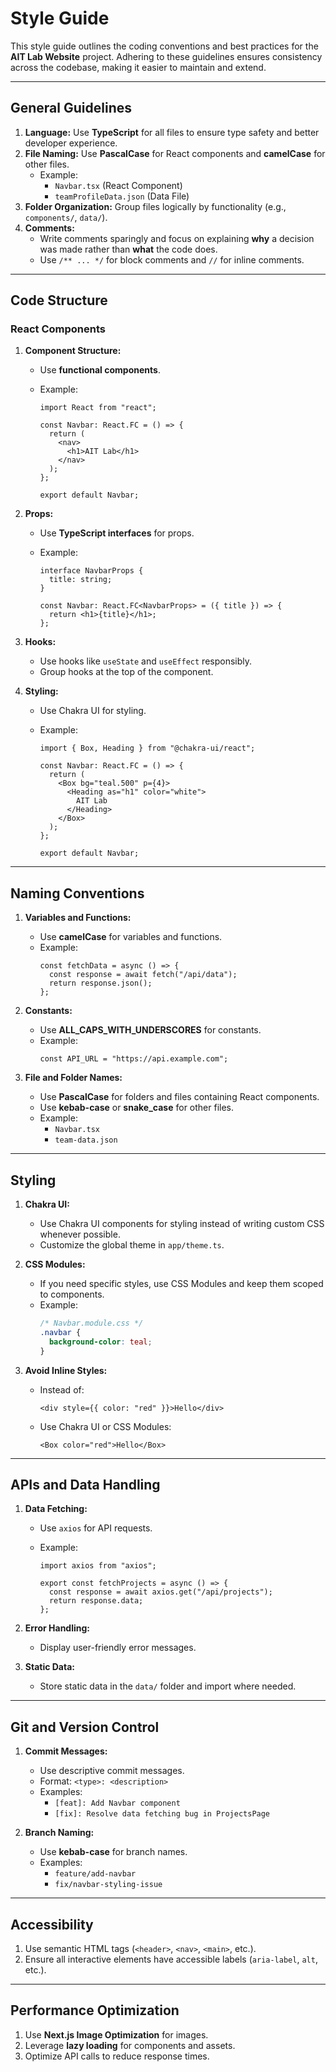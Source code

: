 # **Style Guide**

This style guide outlines the coding conventions and best practices for the **AIT Lab Website** project. Adhering to these guidelines ensures consistency across the codebase, making it easier to maintain and extend.

---

## **General Guidelines**

1. **Language:** Use **TypeScript** for all files to ensure type safety and better developer experience.
2. **File Naming:** Use **PascalCase** for React components and **camelCase** for other files.
   - Example:
     - `Navbar.tsx` (React Component)
     - `teamProfileData.json` (Data File)
3. **Folder Organization:** Group files logically by functionality (e.g., `components/`, `data/`).
4. **Comments:**
   - Write comments sparingly and focus on explaining **why** a decision was made rather than **what** the code does.
   - Use `/** ... */` for block comments and `//` for inline comments.

---

## **Code Structure**

### **React Components**

1. **Component Structure:**

   - Use **functional components**.
   - Example:

     ```tsx
     import React from "react";

     const Navbar: React.FC = () => {
       return (
         <nav>
           <h1>AIT Lab</h1>
         </nav>
       );
     };

     export default Navbar;
     ```

2. **Props:**

   - Use **TypeScript interfaces** for props.
   - Example:

     ```tsx
     interface NavbarProps {
       title: string;
     }

     const Navbar: React.FC<NavbarProps> = ({ title }) => {
       return <h1>{title}</h1>;
     };
     ```

3. **Hooks:**

   - Use hooks like `useState` and `useEffect` responsibly.
   - Group hooks at the top of the component.

4. **Styling:**

   - Use Chakra UI for styling.
   - Example:

     ```tsx
     import { Box, Heading } from "@chakra-ui/react";

     const Navbar: React.FC = () => {
       return (
         <Box bg="teal.500" p={4}>
           <Heading as="h1" color="white">
             AIT Lab
           </Heading>
         </Box>
       );
     };

     export default Navbar;
     ```

---

## **Naming Conventions**

1. **Variables and Functions:**

   - Use **camelCase** for variables and functions.
   - Example:
     ```tsx
     const fetchData = async () => {
       const response = await fetch("/api/data");
       return response.json();
     };
     ```

2. **Constants:**

   - Use **ALL_CAPS_WITH_UNDERSCORES** for constants.
   - Example:
     ```tsx
     const API_URL = "https://api.example.com";
     ```

3. **File and Folder Names:**
   - Use **PascalCase** for folders and files containing React components.
   - Use **kebab-case** or **snake_case** for other files.
   - Example:
     - `Navbar.tsx`
     - `team-data.json`

---

## **Styling**

1. **Chakra UI:**

   - Use Chakra UI components for styling instead of writing custom CSS whenever possible.
   - Customize the global theme in `app/theme.ts`.

2. **CSS Modules:**

   - If you need specific styles, use CSS Modules and keep them scoped to components.
   - Example:
     ```css
     /* Navbar.module.css */
     .navbar {
       background-color: teal;
     }
     ```

3. **Avoid Inline Styles:**
   - Instead of:
     ```tsx
     <div style={{ color: "red" }}>Hello</div>
     ```
   - Use Chakra UI or CSS Modules:
     ```tsx
     <Box color="red">Hello</Box>
     ```

---

## **APIs and Data Handling**

1. **Data Fetching:**

   - Use `axios` for API requests.
   - Example:

     ```tsx
     import axios from "axios";

     export const fetchProjects = async () => {
       const response = await axios.get("/api/projects");
       return response.data;
     };
     ```

2. **Error Handling:**

   - Display user-friendly error messages.

3. **Static Data:**
   - Store static data in the `data/` folder and import where needed.

---

## **Git and Version Control**

1. **Commit Messages:**

   - Use descriptive commit messages.
   - Format: `<type>: <description>`
   - Examples:
     - `[feat]: Add Navbar component`
     - `[fix]: Resolve data fetching bug in ProjectsPage`

2. **Branch Naming:**
   - Use **kebab-case** for branch names.
   - Examples:
     - `feature/add-navbar`
     - `fix/navbar-styling-issue`

---

## **Accessibility**

1. Use semantic HTML tags (`<header>`, `<nav>`, `<main>`, etc.).
2. Ensure all interactive elements have accessible labels (`aria-label`, `alt`, etc.).

---

## **Performance Optimization**

1. Use **Next.js Image Optimization** for images.
2. Leverage **lazy loading** for components and assets.
3. Optimize API calls to reduce response times.
